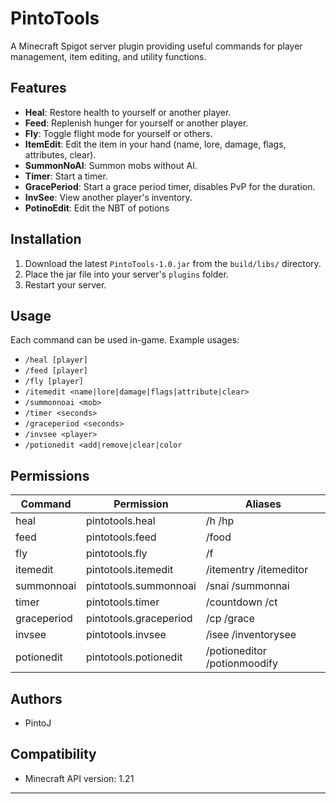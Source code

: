 # PintoTools

A Minecraft Spigot server plugin providing useful commands for player management, item editing, and utility functions.

## Features

- **Heal**: Restore health to yourself or another player.
- **Feed**: Replenish hunger for yourself or another player.
- **Fly**: Toggle flight mode for yourself or others.
- **ItemEdit**: Edit the item in your hand (name, lore, damage, flags, attributes, clear).
- **SummonNoAI**: Summon mobs without AI.
- **Timer**: Start a timer.
- **GracePeriod**: Start a grace period timer, disables PvP for the duration.
- **InvSee**: View another player's inventory.
- **PotinoEdit**: Edit the NBT of potions

## Installation

1. Download the latest `PintoTools-1.0.jar` from the `build/libs/` directory.
2. Place the jar file into your server's `plugins` folder.
3. Restart your server.

## Usage

Each command can be used in-game. Example usages:

- `/heal [player]`
- `/feed [player]`
- `/fly [player]`
- `/itemedit <name|lore|damage|flags|attribute|clear>`
- `/summonnoai <mob>`
- `/timer <seconds>`
- `/graceperiod <seconds>`
- `/invsee <player>`
- `/potionedit <add|remove|clear|color`

## Permissions

| Command        | Permission               | Aliases                      |
|----------------|--------------------------|------------------------------|
| heal           | pintotools.heal          | /h /hp                       |
| feed           | pintotools.feed          | /food                        |
| fly            | pintotools.fly           | /f                           |
| itemedit       | pintotools.itemedit      | /itementry /itemeditor       |
| summonnoai     | pintotools.summonnoai    | /snai /summonnai             |
| timer          | pintotools.timer         | /countdown /ct               |
| graceperiod    | pintotools.graceperiod   | /cp /grace                   |
| invsee         | pintotools.invsee        | /isee /inventorysee          |
| potionedit     | pintotools.potionedit    | /potioneditor /potionmoodify |

## Authors

- PintoJ

## Compatibility

- Minecraft API version: 1.21

---
